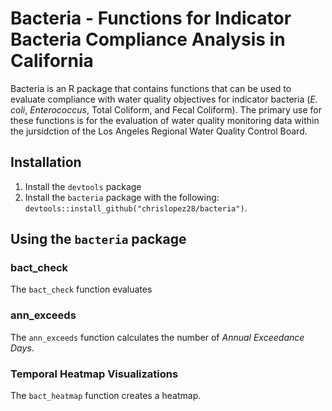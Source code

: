 # Bacteria - Functions for Indicator Bacteria Compliance Analysis in California

Bacteria is an R package that contains functions that can be used to evaluate compliance with water quality objectives for indicator bacteria (_E. coli_, _Enterococcus_, Total Coliform, and Fecal Coliform). The primary use for these functions is for the evaluation of water quality monitoring data within the jursidction of the Los Angeles Regional Water Quality Control Board. 

## Installation

1. Install the `devtools` package 
2. Install the `bacteria` package with the following: `devtools::install_github("chrislopez28/bacteria")`. 

## Using the `bacteria` package

### bact_check

The `bact_check` function evaluates 

### ann_exceeds

The `ann_exceeds` function calculates the number of _Annual Exceedance Days_.

### Temporal Heatmap Visualizations

The `bact_heatmap` function creates a heatmap. 
